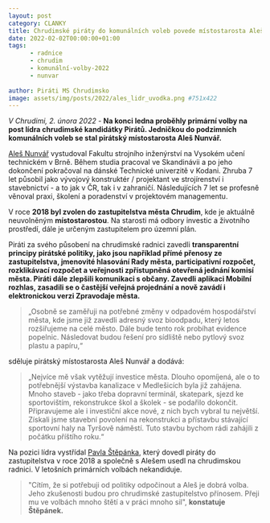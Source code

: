 ```yaml
---
layout: post
category: CLANKY
title: Chrudimské piráty do komunálních voleb povede místostarosta Aleš Nunvář
date: 2022-02-02T00:00:00+01:00
tags: 
      - radnice
      - chrudim
      - komunální-volby-2022
      - nunvar
      
author: Piráti MS Chrudimsko
image: assets/img/posts/2022/ales_lidr_uvodka.png #751x422
---
```

*V Chrudimi, 2. února 2022* - **Na konci ledna proběhly primární volby na post lídra chrudimské kandidátky Pirátů. Jedničkou do podzimních komunálních voleb se stal pirátský místostarosta Aleš Nunvář.**

  

[Aleš Nunvář](https://pardubicky.pirati.cz/lide/ales-nunvar/) vystudoval Fakultu strojního inženýrství na Vysokém učení technickém v Brně. Během studia pracoval ve Skandinávii a po jeho dokončení pokračoval na dánské Technické univerzitě v Kodani. Zhruba 7 let působil jako vývojový konstruktér / projektant ve strojírenství i stavebnictví - a to jak v ČR, tak i v zahraničí. Následujících 7 let se profesně věnoval praxi, školení a poradenství v projektovém managementu.

V roce **2018 byl zvolen do zastupitelstva města Chrudim**, kde je aktuálně neuvolněným **místostarostou**. Na starosti má odbory investic a životního prostředí, dále je určeným zastupitelem pro územní plán.

Piráti za svého působení na chrudimské radnici zavedli **transparentní principy pirátské politiky, jako jsou například přímé přenosy ze zastupitelstva, jmenovité hlasování Rady města, participativní rozpočet, rozklikávací rozpočet a veřejnosti zpřístupněná otevřená jednání komisí města. Piráti dále zlepšili komunikaci s občany. Zavedli aplikaci Mobilní rozhlas, zasadili se o častější veřejná projednání a nově zavádí i elektronickou verzi Zpravodaje města.**

>„Osobně se zaměřuji na potřebné změny v odpadovém hospodářství města, kde jsme již zavedli adresný svoz bioodpadu, který letos rozšiřujeme na celé město. Dále bude tento rok probíhat evidence popelnic. Následovat budou řešení pro sídliště nebo pytlový svoz plastu a papíru,“ 

sděluje pirátský místostarosta Aleš Nunvář a dodává:  
>„Nejvíce mě však vytěžují investice města. Dlouho opomíjená, ale o to potřebnější výstavba kanalizace v Medlešicích byla již zahájena. Mnoho staveb - jako třeba dopravní terminál, skatepark, sjezd ke sportovištím, rekonstrukce škol a školek - se podařilo dokončit. Připravujeme ale i investiční akce nové, z nich bych vybral tu největší. Získali jsme stavební povolení na rekonstrukci a přístavbu stávající sportovní haly na Tyršově náměstí. Tuto stavbu bychom rádi zahájili z počátku příštího roku.“

Na pozici lídra vystřídal [Pavla Štěpánka](https://chrudim.pirati.cz/lide/pavel-stepanek/), který dovedl piráty do zastupitelstva v roce 2018 a společně s Alešem usedl na chrudimskou radnici. V letošních primárních volbách nekandiduje. 
>"Cítím, že si potřebuji od politiky odpočinout a Aleš je dobrá volba. Jeho zkušenosti budou pro chrudimské zastupitelstvo přínosem. Přeji mu ve volbách mnoho štětí a v práci mnoho sil", **konstatuje Štěpánek.**
